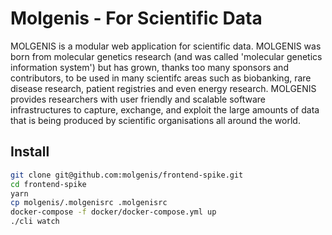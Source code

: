 # Molgenis - For Scientific Data

MOLGENIS is a modular web application for scientific data. MOLGENIS was born from
molecular genetics research (and was called 'molecular genetics information system')
but has grown, thanks too many sponsors and contributors, to be used in many
scientifc areas such as biobanking, rare disease research, patient registries
and even energy research. MOLGENIS provides researchers with user friendly and
scalable software infrastructures to capture, exchange, and exploit the large
amounts of data that is being produced by scientific organisations all around
the world.

## Install

```bash
git clone git@github.com:molgenis/frontend-spike.git
cd frontend-spike
yarn
cp molgenis/.molgenisrc .molgenisrc
docker-compose -f docker/docker-compose.yml up
./cli watch
```
